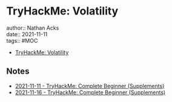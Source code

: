 # TryHackMe: Volatility

author:: Nathan Acks  
date:: 2021-11-11  
tags:: #MOC

* [TryHackMe: Volatility](https://tryhackme.com/room/bpvolatility)

## Notes

* [2021-11-11 - TryHackMe: Complete Beginner (Supplements)](../log/2021-11-11-tryhackme-complete-beginner-supplements.md)
* [2021-11-16 - TryHackMe: Complete Beginner (Supplements)](../log/2021-11-16-tryhackme-complete-beginner-supplements.md)
